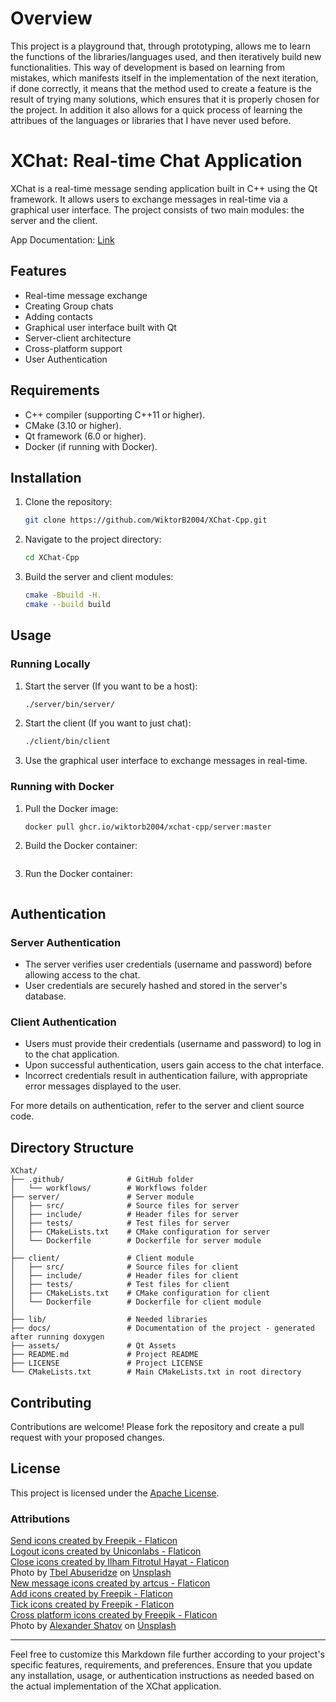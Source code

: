 # Overview

This project is a playground that, through prototyping, allows me to learn the functions of the libraries/languages used, and then iteratively build new functionalities. This way of development is based on learning from mistakes, which manifests itself in the implementation of the next iteration, if done correctly, it means that the method used to create a feature is the result of trying many solutions, which ensures that it is properly chosen for the project. In addition it also allows for a quick process of learning the attribues of the languages or libraries that I have never used before.

# XChat: Real-time Chat Application

XChat is a real-time message sending application built in C++ using the Qt framework. It allows users to exchange messages in real-time via a graphical user interface. The project consists of two main modules: the server and the client.

App Documentation: [Link](https://wiktorb2004.github.io/XChat-Cpp/)

## Features

- Real-time message exchange
- Creating Group chats
- Adding contacts
- Graphical user interface built with Qt
- Server-client architecture
- Cross-platform support
- User Authentication

## Requirements

- C++ compiler (supporting C++11 or higher).
- CMake (3.10 or higher).
- Qt framework (6.0 or higher).
- Docker (if running with Docker).

## Installation

1. Clone the repository:

   ```bash
   git clone https://github.com/WiktorB2004/XChat-Cpp.git
   ```

2. Navigate to the project directory:

   ```bash
   cd XChat-Cpp
   ```

3. Build the server and client modules:

   ```bash
   cmake -Bbuild -H.
   cmake --build build
   ```

## Usage

### Running Locally

1. Start the server (If you want to be a host):

   ```bash
   ./server/bin/server/
   ```

2. Start the client (If you want to just chat):

   ```bash
   ./client/bin/client
   ```

3. Use the graphical user interface to exchange messages in real-time.

### Running with Docker

1. Pull the Docker image:

   ```bash
   docker pull ghcr.io/wiktorb2004/xchat-cpp/server:master
   ```

2. Build the Docker container:

   ```bash

   ```

3. Run the Docker container:

   ```bash

   ```

## Authentication

### Server Authentication

- The server verifies user credentials (username and password) before allowing access to the chat.
- User credentials are securely hashed and stored in the server's database.

### Client Authentication

- Users must provide their credentials (username and password) to log in to the chat application.
- Upon successful authentication, users gain access to the chat interface.
- Incorrect credentials result in authentication failure, with appropriate error messages displayed to the user.

For more details on authentication, refer to the server and client source code.

## Directory Structure

```
XChat/
├── .github/              # GitHub folder
│   └── workflows/        # Workflows folder
├── server/               # Server module
│   ├── src/              # Source files for server
│   ├── include/          # Header files for server
│   ├── tests/            # Test files for server
│   ├── CMakeLists.txt    # CMake configuration for server
│   └── Dockerfile        # Dockerfile for server module
│
├── client/               # Client module
│   ├── src/              # Source files for client
│   ├── include/          # Header files for client
│   ├── tests/            # Test files for client
│   ├── CMakeLists.txt    # CMake configuration for client
│   └── Dockerfile        # Dockerfile for client module
│
├── lib/                  # Needed libraries
├── docs/                 # Documentation of the project - generated after running doxygen
├── assets/               # Qt Assets
├── README.md             # Project README
├── LICENSE               # Project LICENSE
└── CMakeLists.txt        # Main CMakeLists.txt in root directory
```

## Contributing

Contributions are welcome! Please fork the repository and create a pull request with your proposed changes.

## License

This project is licensed under the [Apache License](LICENSE).

### Attributions

<a href="https://www.flaticon.com/free-icons/send" title="send icons">Send icons created by Freepik - Flaticon</a> <br>
<a href="https://www.flaticon.com/free-icons/logout" title="logout icons">Logout icons created by Uniconlabs - Flaticon</a> <br>
<a href="https://www.flaticon.com/free-icons/close" title="close icons">Close icons created by Ilham Fitrotul Hayat - Flaticon</a> <br>
Photo by <a href="https://unsplash.com/@tbelabuseridze?utm_content=creditCopyText&utm_medium=referral&utm_source=unsplash">Tbel Abuseridze</a> on <a href="https://unsplash.com/photos/mountain-ranges-9OpS7JDaTBw?utm_content=creditCopyText&utm_medium=referral&utm_source=unsplash">Unsplash</a> <br>
<a href="https://www.flaticon.com/free-icons/new-message" title="new message icons">New message icons created by artcus - Flaticon</a> <br>
<a href="https://www.flaticon.com/free-icons/add" title="add icons">Add icons created by Freepik - Flaticon</a> <br>
<a href="https://www.flaticon.com/free-icons/tick" title="tick icons">Tick icons created by Freepik - Flaticon</a> <br>
<a href="https://www.flaticon.com/free-icons/cross-platform" title="cross platform icons">Cross platform icons created by Freepik - Flaticon</a> <br>
Photo by <a href="https://unsplash.com/@alexbemore?utm_content=creditCopyText&utm_medium=referral&utm_source=unsplash">Alexander Shatov</a> on <a href="https://unsplash.com/photos/a-black-square-button-with-a-white-x-on-it-d4_aCS3jsQ0?utm_content=creditCopyText&utm_medium=referral&utm_source=unsplash">Unsplash</a>

<hr>

Feel free to customize this Markdown file further according to your project's specific features, requirements, and preferences. Ensure that you update any installation, usage, or authentication instructions as needed based on the actual implementation of the XChat application.
